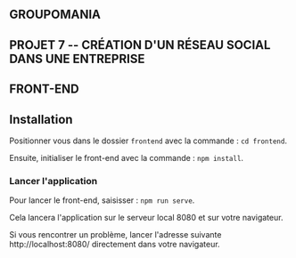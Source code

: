 ## GROUPOMANIA ##

## PROJET 7 -- CRÉATION D'UN RÉSEAU SOCIAL DANS UNE ENTREPRISE ##

## FRONT-END ##

## Installation ##
Positionner vous dans le dossier `frontend` avec la commande : `cd frontend`.

Ensuite, initialiser le front-end avec la commande : `npm install`.

### Lancer l'application ##
Pour lancer le front-end, saisisser : `npm run serve`.

Cela lancera l'application sur le serveur local 8080 et sur votre navigateur. 

Si vous rencontrer un problème, lancer l'adresse suivante http://localhost:8080/ directement dans votre navigateur.